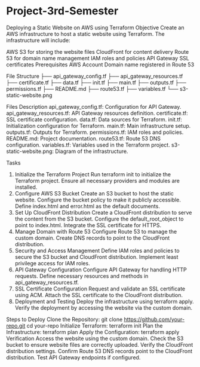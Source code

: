 # Project-3rd-Semester

Deploying a Static Website on AWS using Terraform
Objective
Create an AWS infrastructure to host a static website using Terraform. The infrastructure will include:

AWS S3 for storing the website files
CloudFront for content delivery
Route 53 for domain name management
IAM roles and policies
API Gateway
SSL certificates
Prerequisites
AWS Account
Domain name registered in Route 53

File Structure
├── api_gateway_config.tf
├── api_gateway_resources.tf
├── certificate.tf
├── data.tf
├── init.tf
├── main.tf
├── outputs.tf
├── permissions.tf
├── README.md
├── route53.tf
├── variables.tf
└── s3-static-website.png

Files Description
api_gateway_config.tf: Configuration for API Gateway.
api_gateway_resources.tf: API Gateway resources definition.
certificate.tf: SSL certificate configuration.
data.tf: Data sources for Terraform.
init.tf: Initialization configuration for Terraform.
main.tf: Main infrastructure setup.
outputs.tf: Outputs for Terraform.
permissions.tf: IAM roles and policies.
README.md: Project documentation.
route53.tf: Route 53 DNS configuration.
variables.tf: Variables used in the Terraform project.
s3-static-website.png: Diagram of the infrastructure.

Tasks
1. Initialize the Terraform Project
Run terraform init to initialize the Terraform project.
Ensure all necessary providers and modules are installed.
2. Configure AWS S3 Bucket
Create an S3 bucket to host the static website.
Configure the bucket policy to make it publicly accessible.
Define index.html and error.html as the default documents.
3. Set Up CloudFront Distribution
Create a CloudFront distribution to serve the content from the S3 bucket.
Configure the default_root_object to point to index.html.
Integrate the SSL certificate for HTTPS.
4. Manage Domain with Route 53
Configure Route 53 to manage the custom domain.
Create DNS records to point to the CloudFront distribution.
5. Security and Access Management
Define IAM roles and policies to secure the S3 bucket and CloudFront distribution.
Implement least privilege access for IAM roles.
6. API Gateway Configuration
Configure API Gateway for handling HTTP requests.
Define necessary resources and methods in api_gateway_resources.tf.
7. SSL Certificate Configuration
Request and validate an SSL certificate using ACM.
Attach the SSL certificate to the CloudFront distribution.
8. Deployment and Testing
Deploy the infrastructure using terraform apply.
Verify the deployment by accessing the website via the custom domain.

Steps to Deploy
Clone the Repository:
git clone https://github.com/your-repo.git
cd your-repo
Initialize Terraform:
terraform init
Plan the Infrastructure:
terraform plan
Apply the Configuration:
terraform apply
Verification
Access the website using the custom domain.
Check the S3 bucket to ensure website files are correctly uploaded.
Verify the CloudFront distribution settings.
Confirm Route 53 DNS records point to the CloudFront distribution.
Test API Gateway endpoints if configured.
